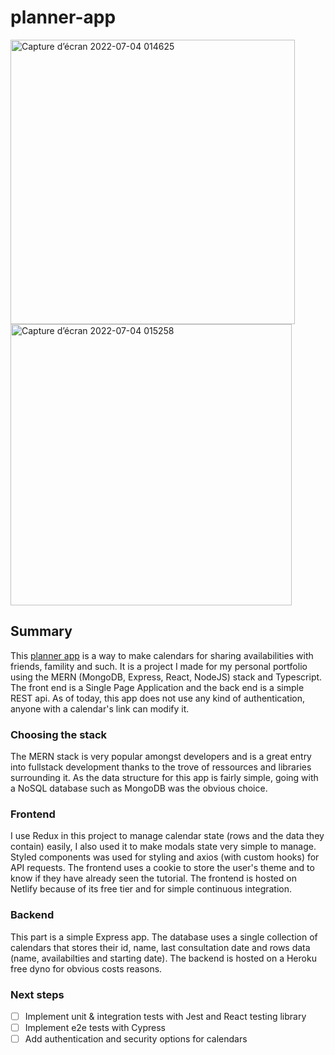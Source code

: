 # planner-app
<img width="455" alt="Capture d’écran 2022-07-04 014625" src="https://user-images.githubusercontent.com/104721818/177063036-719343e3-b679-429d-9d21-932cf03fddbe.png"> <img width="450" alt="Capture d’écran 2022-07-04 015258" src="https://user-images.githubusercontent.com/104721818/177063044-53eef8bd-caa6-427e-b6ea-088d6924db14.png">
## Summary
This [planner app](https://dispo-planner.netlify.app/) is a way to make calendars for sharing availabilities with friends, famility and such. It is a project I made for my personal portfolio using the MERN (MongoDB, Express, React, NodeJS) stack and Typescript. The front end is a Single Page Application and the back end is a simple REST api. As of today, this app does not use any kind of authentication, anyone with a calendar's link can modify it.
### Choosing the stack
The MERN stack is very popular amongst developers and is a great entry into fullstack development thanks to the trove of ressources and libraries surrounding it. As the data structure for this app is fairly simple, going with a NoSQL database such as MongoDB was the obvious choice.
### Frontend
I use Redux in this project to manage calendar state (rows and the data they contain) easily, I also used it to make modals state very simple to manage. Styled components was used for styling and axios (with custom hooks) for API requests. The frontend uses a cookie to store the user's theme and to know if they have already seen the tutorial. The frontend is hosted on Netlify because of its free tier and for simple continuous integration.
### Backend
This part is a simple Express app. The database uses a single collection of calendars that stores their id, name, last consultation date and rows data (name, availabilties and starting date). The backend is hosted on a Heroku free dyno for obvious costs reasons.
### Next steps
- [ ] Implement unit & integration tests with Jest and React testing library
- [ ] Implement e2e tests with Cypress
- [ ] Add authentication and security options for calendars
